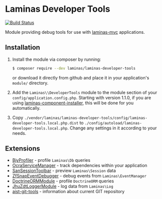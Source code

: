 # Laminas Developer Tools

[![Build Status](https://github.com/laminas/laminas-developer-tools/workflows/Continuous%20Integration/badge.svg)](https://github.com/laminas/laminas-developer-tools/actions?query=workflow%3A"Continuous+Integration")

Module providing debug tools for use with [laminas-mvc](https://docs.laminas.dev/laminas-mvc) applications.

## Installation

1. Install the module via composer by running:

   ```bash
   $ composer require --dev laminas/laminas-developer-tools
   ```

   or download it directly from github and place it in your application's `module/` directory.

2. Add the `Laminas\\DeveloperTools` module to the module section of your `config/application.config.php`.
   Starting with version 1.1.0, if you are using [laminas-component-installer](https://docs.laminas.dev/laminas-component-installer),
   this will be done for you automatically.

3. Copy `./vendor/laminas/laminas-developer-tools/config/laminas-developer-tools.local.php.dist` to
   `./config/autoload/laminas-developer-tools.local.php`. Change any settings in it
   according to your needs.

## Extensions

- [BjyProfiler](https://github.com/bjyoungblood/BjyProfiler) - profile `Laminas\Db` queries
- [OcraServiceManager](https://github.com/Ocramius/OcraServiceManager) - track dependencies within your application
- [SanSessionToolbar](https://github.com/samsonasik/SanSessionToolbar) - preview `Laminas\Session` data
- [ZfSnapEventDebugger](https://github.com/snapshotpl/ZfSnapEventDebugger) - debug events from `Laminas\EventManager`
- [DoctrineORMModule](https://github.com/doctrine/DoctrineORMModule) - profile `DoctrineORM` queries
- [JhuZdtLoggerModule](https://github.com/jhuet/JhuZdtLoggerModule) - log data from `Laminas\Log`
- [aist-git-tools](https://github.com/ma-si/aist-git-tools) - information about current GIT repository
